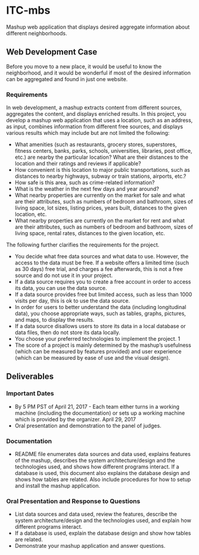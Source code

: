 # ITC-mbs
Mashup web application that displays desired aggregate information about different neighborhoods.

## Web Development Case
Before you move to a new place, it would be useful to know the neighborhood, and it would be wonderful if most of the desired information can be aggregated and found in just one website.

### Requirements
In web development, a mashup extracts content from different sources, aggregates the content, and displays enriched results. In this project, you develop a mashup web application that uses a location, such as an address, as input, combines information from different free sources, and displays various results which may include but are not limited the following:


- What amenities (such as restaurants, grocery stores, superstores, fitness centers, banks, parks, schools, universities, libraries, post office, etc.) are nearby the particular location? What are their distances to the location and their ratings and reviews if applicable?
- How convenient is this location to major public transportations, such as distances to nearby highways, subway or train stations, airports, etc.?
- How safe is this area, such as crime-related information?
- What is the weather in the next few days and year around?
- What nearby properties are currently on the market for sale and what are their
attributes, such as numbers of bedroom and bathroom, sizes of living space, lot sizes,
listing prices, years built, distances to the given location, etc.
- What nearby properties are currently on the market for rent and what are their
attributes, such as numbers of bedroom and bathroom, sizes of living space, rental rates, distances to the given location, etc.

The following further clarifies the requirements for the project.

- You decide what free data sources and what data to use. However, the access to the data must be free. If a website offers a limited time (such as 30 days) free trial, and charges a fee afterwards, this is not a free source and do not use it in your project.
- If a data source requires you to create a free account in order to access its data, you can use the data source.
- If a data source provides free but limited access, such as less than 1000 visits per day, this is ok to use the data source.
- In order for users to better understand the data (including longitudinal data), you choose appropriate ways, such as tables, graphs, pictures, and maps, to display the results.
- If a data source disallows users to store its data in a local database or data files, then do not store its data locally.
- You choose your preferred technologies to implement the project.
1
- The score of a project is mainly determined by the mashup’s usefulness (which can be measured by features provided) and user experience (which can be measured by ease of use and the visual design).


## Deliverables

### Important Dates
- By 5 PM PST of April 21, 2017 - Each team either turns in a working machine (including the documentation) or sets up a working machine which is provided by the organizer. April 29, 2017
- Oral presentation and demonstration to the panel of judges.

### Documentation
- README file enumerates data sources and data used, explains features of the mashup, describes the system architecture/design and the technologies used, and shows how different programs interact. If a database is used, this document also explains the database design and shows how tables are related. Also include procedures for how to setup and install the mashup application.

### Oral Presentation and Response to Questions
- List data sources and data used, review the features, describe the system architecture/design and the technologies used, and explain how different programs interact.
- If a database is used, explain the database design and show how tables are related.
- Demonstrate your mashup application and answer questions.
